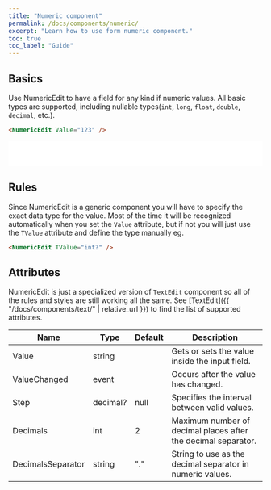 ```yaml
---
title: "Numeric component"
permalink: /docs/components/numeric/
excerpt: "Learn how to use form numeric component."
toc: true
toc_label: "Guide"
---
```


## Basics

Use NumericEdit to have a field for any kind if numeric values. All basic types are supported, including nullable types(`int`, `long`, `float`, `double`, `decimal`, etc.).

```html
<NumericEdit Value="123" />
```

<iframe src="/examples/forms/numeric-basic/" frameborder="0" scrolling="no" style="width:100%;height:50px;"></iframe>

## Rules

Since NumericEdit is a generic component you will have to specify the exact data type for the value. Most of the time it will be recognized automatically when you set the `Value` attribute, but if not you will just use the `TValue` attribute and define the type manually eg.

```html
<NumericEdit TValue="int?" />
```

## Attributes

NumericEdit is just a specialized version of `TextEdit` component so all of the rules and styles are still working all the same. See [TextEdit]({{ "/docs/components/text/" | relative_url }}) to find the list of supported attributes.

| Name              | Type                                                         | Default | Description                                                                                          |
|-------------------|--------------------------------------------------------------|---------|------------------------------------------------------------------------------------------------------|
| Value             | string                                                       |         | Gets or sets the value inside the input field.                                                       |
| ValueChanged      | event                                                        |         | Occurs after the value has changed.                                                                  |
| Step              | decimal?                                                     | null    | Specifies the interval between valid values.                                                         |
| Decimals          | int                                                          | 2       | Maximum number of decimal places after the decimal separator.                                        |
| DecimalsSeparator | string                                                       | "."     | String to use as the decimal separator in numeric values.                                            |